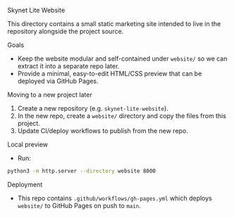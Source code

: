 Skynet Lite Website

This directory contains a small static marketing site intended to live in the repository alongside the project source.

Goals
- Keep the website modular and self-contained under `website/` so we can extract it into a separate repo later.
- Provide a minimal, easy-to-edit HTML/CSS preview that can be deployed via GitHub Pages.

Moving to a new project later
1. Create a new repository (e.g. `skynet-lite-website`).
2. In the new repo, create a `website/` directory and copy the files from this project.
3. Update CI/deploy workflows to publish from the new repo.

Local preview
- Run:

```bash
python3 -m http.server --directory website 8000
```

Deployment
- This repo contains `.github/workflows/gh-pages.yml` which deploys `website/` to GitHub Pages on push to `main`.

